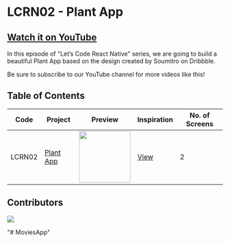 # LCRN02 - Plant App

## [Watch it on YouTube](https://youtu.be/c-NfKd1iVwE)

In this episode of "Let’s Code React Native" series, we are going to build a beautiful Plant App based on the design created by Soumitro on Dribbble.

Be sure to subscribe to our YouTube channel for more videos like this!

## Table of Contents

| Code | Project | Preview | Inspiration | No. of Screens |
| ------ | ------ | ------ | ------ | ------ |
| LCRN02 | [Plant App](https://youtu.be/c-NfKd1iVwE) | <img src="https://static.dribbble.com/users/1909255/screenshots/6910440/frame_4x.png?compress=1&resize=1200x900" width="120" /> | [View](https://dribbble.com/shots/6910440-Plant-App-Exploration?fbclid=IwAR30hKStojUl5wTjMVv-EtvYT40UJ551V-L9gyaqNL4LOQ6vmRkUKGwXYTE) | 2 |

## Contributors

<a href="https://github.com/byprogrammers/LCRN02-plant-app-exploration/graphs/contributors">
   <img src="https://contrib.rocks/image?repo=byprogrammers/lets-code-react-native" />
</a>

"# MoviesApp" 
